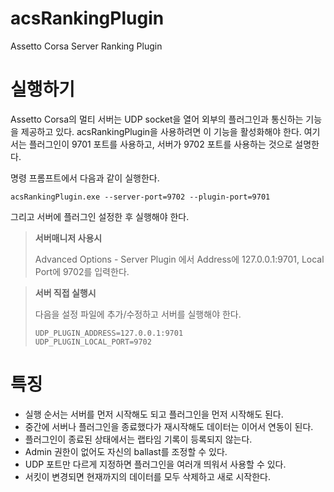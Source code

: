 # acsRankingPlugin
Assetto Corsa Server Ranking Plugin

# 실행하기
Assetto Corsa의 멀티 서버는 UDP socket을 열어 외부의 플러그인과 통신하는 기능을 제공하고 있다. acsRankingPlugin을 사용하려면 이 기능을 활성화해야 한다. 여기서는 플러그인이 9701 포트를 사용하고, 서버가 9702 포트를 사용하는 것으로 설명한다.

명령 프롬프트에서 다음과 같이 실행한다.

```
acsRankingPlugin.exe --server-port=9702 --plugin-port=9701
```

그리고 서버에 플러그인 설정한 후 실행해야 한다.

> **서버매니저 사용시**
>
> Advanced Options - Server Plugin 에서 Address에 127.0.0.1:9701, Local Port에 9702를 입력한다.

> **서버 직접 실행시**
>
> 다음을 설정 파일에 추가/수정하고 서버를 실행해야 한다.
>
> ```
> UDP_PLUGIN_ADDRESS=127.0.0.1:9701
> UDP_PLUGIN_LOCAL_PORT=9702
> ```

# 특징
* 실행 순서는 서버를 먼저 시작해도 되고 플러그인을 먼저 시작해도 된다.
* 중간에 서버나 플러그인을 종료했다가 재시작해도 데이터는 이어서 연동이 된다.
* 플러그인이 종료된 상태에서는 랩타임 기록이 등록되지 않는다.
* Admin 권한이 없어도 자신의 ballast를 조정할 수 있다.
* UDP 포트만 다르게 지정하면 플러그인을 여러개 띄워서 사용할 수 있다.
* 서킷이 변경되면 현재까지의 데이터를 모두 삭제하고 새로 시작한다.
